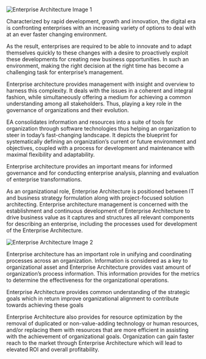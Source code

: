 ![Enterprise Architecture Image 1](/Assets/blogImages/blog1Img1.jpg)

Characterized by rapid development, growth and innovation, the digital era is confronting enterprises with an increasing variety of options to deal with at an ever faster changing environment.

As the result, enterprises are required to be able to innovate and to adapt themselves quickly to these changes with a desire to proactively exploit these developments for creating new business opportunities. In such an environment, making the right decision at the right time has become a challenging task for enterprise’s management.

Enterprise architecture provides management with insight and overview to harness this complexity. It deals with the issues in a coherent and integral fashion, while simultaneously offering a medium for achieving a common understanding among all stakeholders. Thus, playing a key role in the governance of organizations and their evolution.

EA consolidates information and resources into a suite of tools for organization through software technologies thus helping an organization to steer in today’s fast-changing landscape. It depicts the blueprint for systematically defining an organization’s current or future environment and objectives, coupled with a process for development and maintenance with maximal flexibility and adaptability.

Enterprise architecture provides an important means for informed governance and for conducting enterprise analysis, planning and evaluation of enterprise transformations.

As an organizational role, Enterprise Architecture is positioned between IT and business strategy formulation along with project-focused solution architecting. Enterprise architecture management is concerned with the establishment and continuous development of Enterprise Architecture to drive business value as it captures and structures all relevant components for describing an enterprise, including the processes used for development of the Enterprise Architecture.

![Enterprise Architecture Image 2](/Assets/blogImages/blog1Img2.jpg)

Enterprise architecture has an important role in unifying and coordinating processes across an organization. Information is considered as a key to organizational asset and Enterprise Architecture provides vast amount of organization’s process information. This information provides for the metrics to determine the effectiveness for the organizational operations.

Enterprise Architecture provides common understanding of the strategic goals which in return improve organizational alignment to contribute towards achieving these goals

Enterprise Architecture also provides for resource optimization by the removal of duplicated or non-value-adding technology or human resources, and/or replacing them with resources that are more efficient in assisting with the achievement of organizational goals. Organization can gain faster reach to the market through Enterprise Architecture which will lead to elevated ROI and overall profitability.

